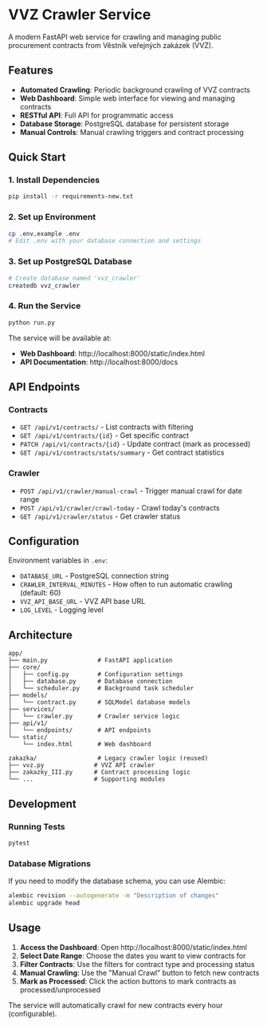 # VVZ Crawler Service

A modern FastAPI web service for crawling and managing public procurement contracts from Věstník veřejných zakázek (VVZ).

## Features

- **Automated Crawling**: Periodic background crawling of VVZ contracts
- **Web Dashboard**: Simple web interface for viewing and managing contracts
- **RESTful API**: Full API for programmatic access
- **Database Storage**: PostgreSQL database for persistent storage
- **Manual Controls**: Manual crawling triggers and contract processing

## Quick Start

### 1. Install Dependencies

```bash
pip install -r requirements-new.txt
```

### 2. Set up Environment

```bash
cp .env.example .env
# Edit .env with your database connection and settings
```

### 3. Set up PostgreSQL Database

```bash
# Create database named 'vvz_crawler'
createdb vvz_crawler
```

### 4. Run the Service

```bash
python run.py
```

The service will be available at:
- **Web Dashboard**: http://localhost:8000/static/index.html
- **API Documentation**: http://localhost:8000/docs

## API Endpoints

### Contracts
- `GET /api/v1/contracts/` - List contracts with filtering
- `GET /api/v1/contracts/{id}` - Get specific contract
- `PATCH /api/v1/contracts/{id}` - Update contract (mark as processed)
- `GET /api/v1/contracts/stats/summary` - Get contract statistics

### Crawler
- `POST /api/v1/crawler/manual-crawl` - Trigger manual crawl for date range
- `POST /api/v1/crawler/crawl-today` - Crawl today's contracts
- `GET /api/v1/crawler/status` - Get crawler status

## Configuration

Environment variables in `.env`:

- `DATABASE_URL` - PostgreSQL connection string
- `CRAWLER_INTERVAL_MINUTES` - How often to run automatic crawling (default: 60)
- `VVZ_API_BASE_URL` - VVZ API base URL
- `LOG_LEVEL` - Logging level

## Architecture

```
app/
├── main.py              # FastAPI application
├── core/
│   ├── config.py        # Configuration settings
│   ├── database.py      # Database connection
│   └── scheduler.py     # Background task scheduler
├── models/
│   └── contract.py      # SQLModel database models
├── services/
│   └── crawler.py       # Crawler service logic
├── api/v1/
│   └── endpoints/       # API endpoints
└── static/
    └── index.html       # Web dashboard

zakazka/                 # Legacy crawler logic (reused)
├── vvz.py              # VVZ API crawler
├── zakazky_III.py      # Contract processing logic
└── ...                 # Supporting modules
```

## Development

### Running Tests

```bash
pytest
```

### Database Migrations

If you need to modify the database schema, you can use Alembic:

```bash
alembic revision --autogenerate -m "Description of changes"
alembic upgrade head
```

## Usage

1. **Access the Dashboard**: Open http://localhost:8000/static/index.html
2. **Select Date Range**: Choose the dates you want to view contracts for
3. **Filter Contracts**: Use the filters for contract type and processing status
4. **Manual Crawling**: Use the "Manual Crawl" button to fetch new contracts
5. **Mark as Processed**: Click the action buttons to mark contracts as processed/unprocessed

The service will automatically crawl for new contracts every hour (configurable).

